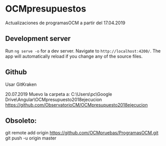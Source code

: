 # OCMpresupuestos
Actualizaciones de programasOCM a partir del 17.04.2019


## Development server
Run `ng serve -o` for a dev server. Navigate to `http://localhost:4200/`. The app will automatically reload if you change any of the source files.


## Github
Usar GitKraken

20.07.2019 Muevo la carpeta a:
C:\Users\pc\Google Drive\Angular\OCMpresupuesto2018ejecucion
https://github.com/ObservatorioCM/OCMpresupuesto2018ejecucion


## Obsoleto:
git remote add origin https://github.com/OCMpruebas/ProgramasOCM.git
git push -u origin master
